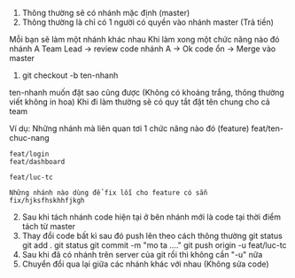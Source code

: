 1. Thông thường sẽ có nhánh mặc định (master)
2. Thông thường là chỉ có 1 người có quyền vào nhánh master (Trả tiền)

Mỗi bạn sẽ làm một nhánh khác nhau
Khi làm xong một chức năng nào đó nhánh A
Team Lead -> review code nhánh A 
          -> Ok code ổn -> Merge vào master


1. git checkout -b ten-nhanh

  ten-nhanh muốn đặt sao cũng được (Không có khoảng trắng, thông thường viết không in hoa)
  Khi đi làm thường sẽ có quy tắt đặt tên chung cho cả team 

  Ví dụ: Những nhánh mà liên quan tơi 1 chức năng nào đó  (feature)
    feat/ten-chuc-nang 

    feat/login 
    feat/dashboard

    feat/luc-tc

    Những nhánh nào dùng để fix lỗi cho feature có sẵn 
    fix/hjksfhskhhfjkgh 

2. Sau khi tách nhánh code hiện tại ở bên nhánh mới là code tại thời điểm tách từ master
3. Thay đổi code bất kì sau đó push lên theo cách thông thường 
  git status
  git add .
  git status
  git commit -m "mo ta ...."
  git push origin -u feat/luc-tc 
4. Sau khi đã có nhánh trên server của git rồi thì không cần "-u" nữa
5. Chuyển đổi qua lại giữa các nhánh khác với nhau (Không sửa code)